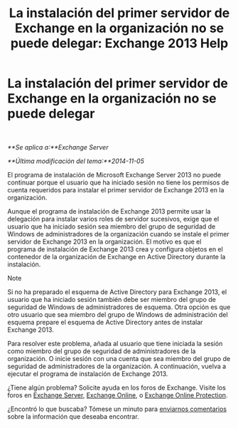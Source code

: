 ﻿---
title: 'La instalación del primer servidor de Exchange en la organización no se puede delegar: Exchange 2013 Help'
TOCTitle: La instalación del primer servidor de Exchange en la organización no se puede delegar
ms:assetid: d451581b-6161-4e95-99f1-03dac8313fae
ms:mtpsurl: https://technet.microsoft.com/es-es/library/ms.exch.setupreadiness.delegatedmailboxfirstinstall(v=EXCHG.150)
ms:contentKeyID: 48268732
ms.date: 05/22/2018
mtps_version: v=EXCHG.150
ms.translationtype: MT
---

# La instalación del primer servidor de Exchange en la organización no se puede delegar

 

_**Se aplica a:**Exchange Server_

_**Última modificación del tema:**2014-11-05_

El programa de instalación de Microsoft Exchange Server 2013 no puede continuar porque el usuario que ha iniciado sesión no tiene los permisos de cuenta requeridos para instalar el primer servidor de Exchange 2013 en la organización.

Aunque el programa de instalación de Exchange 2013 permite usar la delegación para instalar varios roles de servidor sucesivos, exige que el usuario que ha iniciado sesión sea miembro del grupo de seguridad de Windows de administradores de la organización cuando se instale el primer servidor de Exchange 2013 en la organización. El motivo es que el programa de instalación de Exchange 2013 crea y configura objetos en el contenedor de la organización de Exchange en Active Directory durante la instalación.


> [!NOTE]
> Si no ha preparado el esquema de Active Directory para Exchange&nbsp;2013, el usuario que ha iniciado sesión también debe ser miembro del grupo de seguridad de Windows de administradores de esquema. Otra opción es que otro usuario que sea miembro del grupo de Windows de administración del esquema prepare el esquema de Active Directory antes de instalar Exchange&nbsp;2013.



Para resolver este problema, añada al usuario que tiene iniciada la sesión como miembro del grupo de seguridad de administradores de la organización. O inicie sesión con una cuenta que sea miembro del grupo de seguridad de administradores de la organización. A continuación, vuelva a ejecutar el programa de instalación de Exchange 2013.

¿Tiene algún problema? Solicite ayuda en los foros de Exchange. Visite los foros en [Exchange Server](https://go.microsoft.com/fwlink/p/?linkid=60612), [Exchange Online](https://go.microsoft.com/fwlink/p/?linkid=267542), o [Exchange Online Protection](https://go.microsoft.com/fwlink/p/?linkid=285351).

¿Encontró lo que buscaba? Tómese un minuto para [enviarnos comentarios](mailto:exsetuphelpfeedback@microsoft.com?subject=exchange%202013%20setup%20help%20feedbac) sobre la información que deseaba encontrar.

